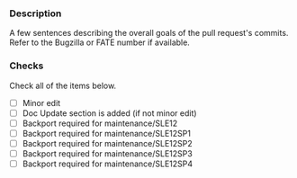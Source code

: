 ### Description
A few sentences describing the overall goals of the pull request's
commits. Refer to the Bugzilla or FATE number if available.

### Checks
Check all of the items below.

- [ ] Minor edit
- [ ] Doc Update section is added (if not minor edit)
- [ ] Backport required for maintenance/SLE12
- [ ] Backport required for maintenance/SLE12SP1
- [ ] Backport required for maintenance/SLE12SP2
- [ ] Backport required for maintenance/SLE12SP3
- [ ] Backport required for maintenance/SLE12SP4
